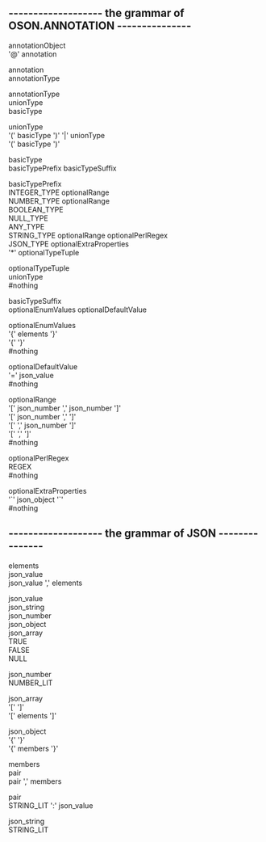 ## ------------------- the grammar of OSON.ANNOTATION ---------------  
annotationObject  
    '@' annotation  
      
annotation  
    annotationType  
      
annotationType  
    unionType  
    basicType  
      
unionType  
    '(' basicType ')' '|' unionType  
    '(' basicType ')'  
      
basicType  
    basicTypePrefix basicTypeSuffix  
      
basicTypePrefix  
    INTEGER_TYPE optionalRange  
    NUMBER_TYPE optionalRange  
    BOOLEAN_TYPE  
    NULL_TYPE  
    ANY_TYPE  
    STRING_TYPE optionalRange optionalPerlRegex  
    JSON_TYPE optionalExtraProperties  
    '\*' optionalTypeTuple  
      
optionalTypeTuple  
    unionType  
    #nothing  
      
basicTypeSuffix  
    optionalEnumValues optionalDefaultValue  
      
optionalEnumValues  
    '{' elements '}'  
    '{' '}'  
    #nothing  
      
optionalDefaultValue  
    '=' json_value  
    #nothing  
      
optionalRange  
    '[' json_number ',' json_number ']'  
    '[' json_number ',' ']'  
    '[' ',' json_number ']'  
    '[' ',' ']'  
    #nothing  
      
optionalPerlRegex  
    REGEX  
    #nothing  
      
optionalExtraProperties  
    '\`' json_object '\`'  
    #nothing  
      
## ------------------- the grammar of JSON ---------------  
  
  
elements  
    json_value  
    json_value ',' elements  
      
json_value  
    json_string  
    json_number  
    json_object  
    json_array  
    TRUE  
    FALSE  
    NULL  
      
json_number  
    NUMBER_LIT  
      
json_array  
    '[' ']'  
    '[' elements ']'  
      
json_object  
    '{' '}'  
    '{' members '}'  
      
members  
    pair  
    pair ',' members  
      
pair  
    STRING_LIT ':' json_value  
      
json_string  
    STRING_LIT  
    